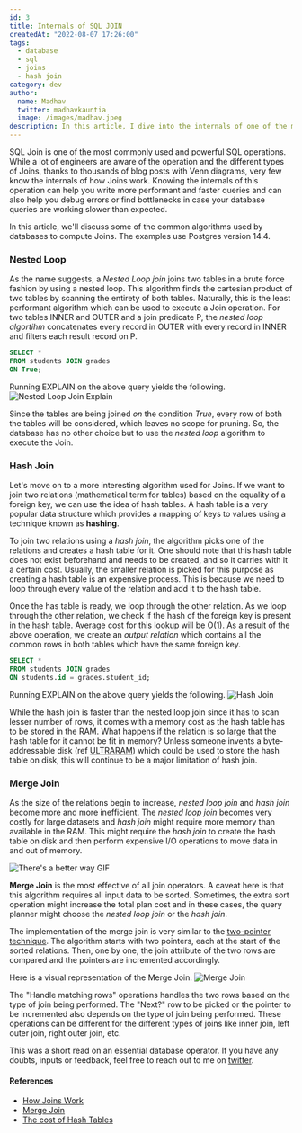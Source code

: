 ```yaml
---
id: 3
title: Internals of SQL JOIN
createdAt: "2022-08-07 17:26:00"
tags:
  - database
  - sql
  - joins
  - hash join
category: dev
author:
  name: Madhav
  twitter: madhavkauntia
  image: /images/madhav.jpeg
description: In this article, I dive into the internals of one of the most powerful SQL operations - JOIN.
---
```


SQL Join is one of the most commonly used and powerful SQL operations. While a lot of engineers are aware of the operation and the different types of Joins, thanks to thousands of blog posts with Venn diagrams, very few know the internals of how Joins work. Knowing the internals of this operation can help you write more performant and faster queries and can also help you debug errors or find bottlenecks in case your database queries are working slower than expected.

In this article, we'll discuss some of the common algorithms used by databases to compute Joins. The examples use Postgres version 14.4.

### Nested Loop

As the name suggests, a _Nested Loop join_ joins two tables in a brute force fashion by using a nested loop. This algorithm finds the cartesian product of two tables by scanning the entirety of both tables. Naturally, this is the least performant algorithm which can be used to execute a Join operation. For two tables INNER and OUTER and a join predicate P, the _nested loop algortihm_ concatenates every record in OUTER with every record in INNER and filters each result record on P.

```sql
SELECT *
FROM students JOIN grades
ON True;
```

Running EXPLAIN on the above query yields the following.
![Nested Loop Join Explain](/images/nested-join.png)

Since the tables are being joined _on_ the condition _True_, every row of both the tables will be considered, which leaves no scope for pruning. So, the database has no other choice but to use the _nested loop_ algorithm to execute the Join.

### Hash Join

Let's move on to a more interesting algorithm used for Joins. If we want to join two relations (mathematical term for tables) based on the equality of a foreign key, we can use the idea of hash tables. A hash table is a very popular data structure which provides a mapping of keys to values using a technique known as **hashing**.

To join two relations using a _hash join_, the algorithm picks one of the relations and creates a hash table for it. One should note that this hash table does not exist beforehand and needs to be created, and so it carries with it a certain cost. Usually, the smaller relation is picked for this purpose as creating a hash table is an expensive process. This is because we need to loop through every value of the relation and add it to the hash table.

Once the has table is ready, we loop through the other relation. As we loop through the other relation, we check if the hash of the foreign key is present in the hash table. Average cost for this lookup will be O(1). As a result of the above operation, we create an _output relation_ which contains all the common rows in both tables which have the same foreign key.

```sql
SELECT *
FROM students JOIN grades
ON students.id = grades.student_id;
```

Running EXPLAIN on the above query yields the following.
![Hash Join](/images/hash-join.png)

While the hash join is faster than the nested loop join since it has to scan lesser number of rows, it comes with a memory cost as the hash table has to be stored in the RAM. What happens if the relation is so large that the hash table for it cannot be fit in memory? Unless someone invents a byte-addressable disk (ref [ULTRARAM](https://onlinelibrary.wiley.com/doi/10.1002/aelm.202101103)) which could be used to store the hash table on disk, this will continue to be a major limitation of hash join.

### Merge Join

As the size of the relations begin to increase, _nested loop join_ and _hash join_ become more and more inefficient. The _nested loop join_ becomes very costly for large datasets and _hash join_ might require more memory than available in the RAM. This might require the _hash join_ to create the hash table on disk and then perform expensive I/O operations to move data in and out of memory.

![There's a better way GIF](/images/better-way.gif)

**Merge Join** is the most effective of all join operators. A caveat here is that this algorithm requires all input data to be sorted. Sometimes, the extra sort operation might increase the total plan cost and in these cases, the query planner might choose the _nested loop join_ or the _hash join_.

The implementation of the merge join is very similar to the [two-pointer technique](https://www.geeksforgeeks.org/two-pointers-technique/). The algorithm starts with two pointers, each at the start of the sorted relations. Then, one by one, the join attribute of the two rows are compared and the pointers are incremented accordingly.

Here is a visual representation of the Merge Join.
![Merge Join](/images/merge-join.png)

The "Handle matching rows" operations handles the two rows based on the type of join being performed. The "Next?" row to be picked or the pointer to be incremented also depends on the type of join being performed. These operations can be different for the different types of joins like inner join, left outer join, right outer join, etc.

This was a short read on an essential database operator. If you have any doubts, inputs or feedback, feel free to reach out to me on [twitter](https://twitter.com/MadhavKauntia).

#### References

- [How Joins Work](https://www.sisense.com/blog/how-joins-work/)
- [Merge Join](https://sqlserverfast.com/epr/merge-join/)
- [The cost of Hash Tables](https://www.youtube.com/watch?v=hxdT_QgHUSg&t=46s&ab_channel=HusseinNasser)
